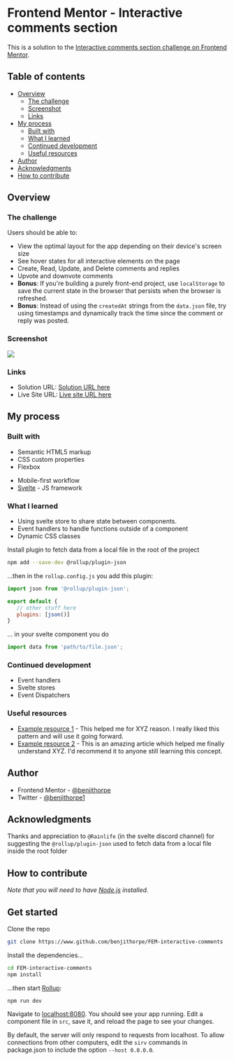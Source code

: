 # Frontend Mentor - Interactive comments section

This is a solution to the [Interactive comments section challenge on Frontend Mentor](https://www.frontendmentor.io/challenges/interactive-comments-section-iG1RugEG9).

## Table of contents

- [Overview](#overview)
  - [The challenge](#the-challenge)
  - [Screenshot](#screenshot)
  - [Links](#links)
- [My process](#my-process)
  - [Built with](#built-with)
  - [What I learned](#what-i-learned)
  - [Continued development](#continued-development)
  - [Useful resources](#useful-resources)
- [Author](#author)
- [Acknowledgments](#acknowledgments)
- [How to contribute](#how-to-contribute)


## Overview

### The challenge

Users should be able to:

- View the optimal layout for the app depending on their device's screen size
- See hover states for all interactive elements on the page
- Create, Read, Update, and Delete comments and replies
- Upvote and downvote comments
- **Bonus**: If you're building a purely front-end project, use `localStorage` to save the current state in the browser that persists when the browser is refreshed.
- **Bonus**: Instead of using the `createdAt` strings from the `data.json` file, try using timestamps and dynamically track the time since the comment or reply was posted.

### Screenshot

![](./screenshot.jpg)

### Links

- Solution URL: [Solution URL here](https://github.com/benjithorpe/FEM-interactive-comments)
- Live Site URL: [Live site URL here](https://fem-interactive-comments.vercel.app/)

## My process

### Built with

- Semantic HTML5 markup
- CSS custom properties
- Flexbox
<!-- - CSS Grid -->
- Mobile-first workflow
- [Svelte](https://svelte.dev/) - JS framework


### What I learned

- Using svelte store to share state between components.
- Event handlers to handle functions outside of a component
- Dynamic CSS classes

Install plugin to fetch data from a local file in the root of the project

```bash
npm add --save-dev @rollup/plugin-json
```
...then in the `rollup.config.js` you add this plugin:

```js
import json from '@rollup/plugin-json';

export default {
   // other stuff here
   plugins: [json()]
}
```
... in your svelte component you do

```js
import data from 'path/to/file.json';
```

### Continued development

- Event handlers
- Svelte stores
- Event Dispatchers

### Useful resources

- [Example resource 1](https://www.example.com) - This helped me for XYZ reason. I really liked this pattern and will use it going forward.
- [Example resource 2](https://www.example.com) - This is an amazing article which helped me finally understand XYZ. I'd recommend it to anyone still learning this concept.


## Author

<!-- - Website - [Add your name here](https://www.your-site.com) -->
- Frontend Mentor - [@benjithorpe](https://www.frontendmentor.io/profile/benjithorpe)
- Twitter - [@benjithorpe1](https://www.twitter.com/benjithorpe1)

## Acknowledgments

Thanks and appreciation to `@Rainlife` (in the svelte discord channel) for suggesting the
`@rollup/plugin-json` used to fetch data from a local file inside the root folder


## How to contribute

*Note that you will need to have [Node.js](https://nodejs.org) installed.*


## Get started

Clone the repo

```bash
git clone https://www.github.com/benjithorpe/FEM-interactive-comments
```

Install the dependencies...

```bash
cd FEM-interactive-comments
npm install
```

...then start [Rollup](https://rollupjs.org):

```bash
npm run dev
```

Navigate to [localhost:8080](http://localhost:8080). You should see your app running. Edit a component file in `src`, save it, and reload the page to see your changes.

By default, the server will only respond to requests from localhost. To allow connections from other computers, edit the `sirv` commands in package.json to include the option `--host 0.0.0.0`.
